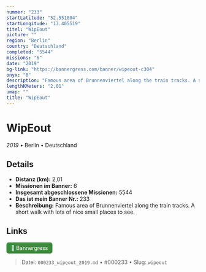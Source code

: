 ```yaml
---
nummer: "233"
startLatitude: "52.551004"
startLongitude: "13.405519"
titel: "WipEout"
picture: ""
region: "Berlin"
country: "Deutschland"
completed: "5544"
missions: "6"
date: "2019"
bg-link: "https://bannergress.com/banner/wipeout-c304"
onyx: "0"
description: "Famous area of Brunnenviertel along the train tracks. A short walk with lots of nice small places to see."
lengthKMeters: "2,01"
umap: ""
title: "WipEout"
---
```

# WipEout

*2019* • Berlin • Deutschland



## Details
- **Distanz (km):** 2,01
- **Missionen im Banner:** 6
- **Insgesamt abgeschlossene Missionen:** 5544
- **Das ist mein Banner Nr.:** 233
- **Beschreibung:** Famous area of Brunnenviertel along the train tracks. A short walk with lots of nice small places to see.


## Links
<div style="margin-top: 0.5em;">
<a href="https://bannergress.com/banner/wipeout-c304" target="_blank" style="display:inline-block;margin-right:8px;padding:6px 12px;background-color:#3c8b3c;color:white;text-decoration:none;border-radius:6px;">🔗 Bannergress</a>

</div>


> Datei: `000233_wipeout_2019.md` • #000233 • Slug: `wipeout`
